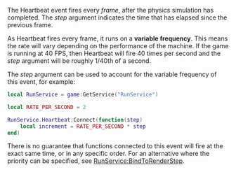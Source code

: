 The Heartbeat event fires every _frame_, after the physics simulation has completed. The _step_ argument indicates the time that has elapsed since the previous frame.

As Heartbeat fires every frame, it runs on a **variable frequency**. This means the rate will vary depending on the performance of the machine. If the game is running at 40 FPS, then Heartbeat will fire 40 times per second and the _step_ argument will be roughly 1/40th of a second.

The _step_ argument can be used to account for the variable frequency of this event, for example:

```lua
local RunService = game:GetService("RunService")

local RATE_PER_SECOND = 2

RunService.Heartbeat:Connect(function(step)
    local increment = RATE_PER_SECOND * step
end)
```

There is no guarantee that functions connected to this event will fire at the exact same time, or in any specific order. For an alternative where the priority can be specified, see [RunService:BindToRenderStep](https://developer.roblox.com/en-us/api-reference/function/RunService/BindToRenderStep).